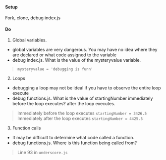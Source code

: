 #### Setup
Fork, clone, debug index.js 
#### Do
 1.  Global variables.
   * global variables are very dangerous. You may have no idea where they are declared or what code assigned to the variable
   * debug index.js. What is the value of the mysteryvalue variable.

   > `mysteryvalue = 'debugging is funn'`

 2. Loops
   * debugging a loop may not be ideal if you have to observe the entire loop execute
   * debug functions.js. What is the value of startingNumber immediately before the loop executes? after the loop executes. 

   > Immediately before the loop executes `startingNumber = 3426.5`
   > Immediately after the loop executes `startingNumber = 4425.5`

 3. Function calls
   * It may be difficult to determine what code called a function.
   * debug functions.js.  Where is this function being called from? 

   > Line 93 in `underscore.js`
